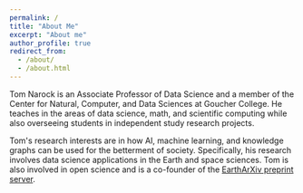 ```yaml
---
permalink: /
title: "About Me"
excerpt: "About me"
author_profile: true
redirect_from: 
  - /about/
  - /about.html
---
```


Tom Narock is an Associate Professor of Data Science and a member of the Center for Natural, Computer, and Data Sciences at Goucher College. He teaches in the areas of data science, math, and scientific computing while also overseeing students in independent study research projects.

Tom's research interests are in how AI, machine learning, and knowledge graphs can be used for the betterment of society. Specifically, his research involves data science applications in the Earth and space sciences. Tom is also involved in open science and is a co-founder of the [EarthArXiv preprint server](https://eartharxiv.org/).
